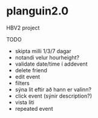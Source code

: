 # planguin2.0
HBV2 project


TODO
- skipta milli 1/3/7 dagar
- notandi velur hourheight?
- validate date/time í addevent
- delete friend
- edit event
- filters
- sýna lit eftir að hann er valinn?
- click event (sýnir description?)
- vista liti
- repeated event